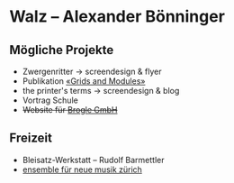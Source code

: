# Walz – Alexander Bönninger

## Mögliche Projekte
* Zwergenritter → screendesign &  flyer
* Publikation [«Grids and Modules»](https://github.com/signalwerk/grids-and-modules)
* the printer's terms → screendesign & blog
* Vortrag Schule
* ~~Website für [Brogle GmbH](http://www.broglegmbh.ch/)~~

## Freizeit
* Bleisatz-Werkstatt – Rudolf Barmettler
* [ensemble für neue musik zürich](http://www.ensemble.ch/)

